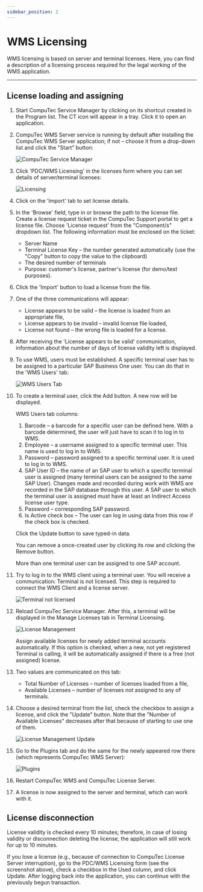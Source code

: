 ```yaml
---
sidebar_position: 2
---
```


# WMS Licensing

WMS licensing is based on server and terminal licenses. Here, you can find a description of a licensing process required for the legal working of the WMS application.

---

## License loading and assigning

1. Start CompuTec Service Manager by clicking on its shortcut created in the Program list. The CT icon will appear in a tray. Click it to open an application.
2. CompuTec WMS Server service is running by default after installing the CompuTec WMS Server application; if not – choose it from a drop-down list and click the "Start" button:

    ![CompuTec Service Manager](./media/computec-service-manager.webp)
3. Click 'PDC/WMS Licensing' in the licenses form where you can set details of server/terminal licenses:

    ![Licensing](./media/computec-service-manager-licensing.webp)
4. Click on the 'Import' tab to set license details.
5. In the 'Browse' field, type in or browse the path to the license file. Create a license request ticket in the CompuTec Support portal to get a license file. Choose 'License request' from the "Component/s" dropdown list. The following information must be enclosed on the ticket:

    - Server Name
    - Terminal License Key – the number generated automatically (use the "Copy" button to copy the value to the clipboard)
    - The desired number of terminals
    - Purpose: customer's license, partner's license (for demo/test purposes).
6. Click the 'Import' button to load a license from the file.
7. One of the three communications will appear:

    - License appears to be valid – the license is loaded from an appropriate file,
    - License appears to be invalid – invalid license file loaded,
    - License not found – the wrong file is loaded for a license.
8. After receiving the 'License appears to be valid' communication, information about the number of days of license validity left is displayed.
9. To use WMS, users must be established. A specific terminal user has to be assigned to a particular SAP Business One user. You can do that in the 'WMS Users' tab:

    ![WMS Users Tab](./media/wms-users-tab.webp)
10. To create a terminal user, click the Add button. A new row will be displayed.

    WMS Users tab columns:

    1. Barcode – a barcode for a specific user can be defined here. With a barcode determined, the user will just have to scan it to log in to WMS.
    2. Employee – a username assigned to a specific terminal user. This name is used to log in to WMS.
    3. Password – password assigned to a specific terminal user. It is used to log in to WMS.
    4. SAP User ID – the name of an SAP user to which a specific terminal user is assigned (many terminal users can be assigned to the same SAP User). Changes made and recorded during work with WMS are recorded in the SAP database through this user. A SAP user to which the terminal user is assigned must have at least an Indirect Access license user type.
    5. Password – corresponding SAP password.
    6. Is Active check box – The user can log in using data from this row if the check box is checked.

    Click the Update button to save typed-in data.

    You can remove a once-created user by clicking its row and clicking the Remove button.

    More than one terminal user can be assigned to one SAP account.
11. Try to log in to the WMS client using a terminal user. You will receive a communication: Terminal is not licensed. This step is required to connect the WMS Client and a license server.

    ![Terminal not licensed](./media/terminal-not-licensed.webp)
12. Reload CompuTec Service Manager. After this, a terminal will be displayed in the Manage Licenses tab in Terminal Licensing.

    ![License Management](./media/license-management.webp)

    Assign available licenses for newly added terminal accounts automatically. If this option is checked, when a new, not yet registered Terminal is calling, it will be automatically assigned if there is a free (not assigned) license.
13. Two values are communicated on this tab:

    - Total Number of Licenses – number of licenses loaded from a file,
    - Available Licenses – number of licenses not assigned to any of terminals.
14. Choose a desired terminal from the list, check the checkbox to assign a license, and click the "Update" button. Note that the "Number of Available Licenses" decreases after that because of starting to use one of them.

    ![License Management Update](./media/license-management-update.webp)
15. Go to the Plugins tab and do the same for the newly appeared row there (which represents CompuTec WMS Server):

    ![Plugins](./media/plugins-list.webp)
16. Restart CompuTec WMS and CompuTec License Server.
17. A license is now assigned to the server and terminal, which can work with it.

## License disconnection

License validity is checked every 10 minutes; therefore, in case of losing validity or disconnection deleting the license, the application will still work for up to 10 minutes.

If you lose a license (e.g., because of connection to CompuTec License Server interruption), go to the PDC/WMS Licensing form (see the screenshot above), check a checkbox in the Used column, and click Update. After logging back into the application, you can continue with the previously begun transaction.
